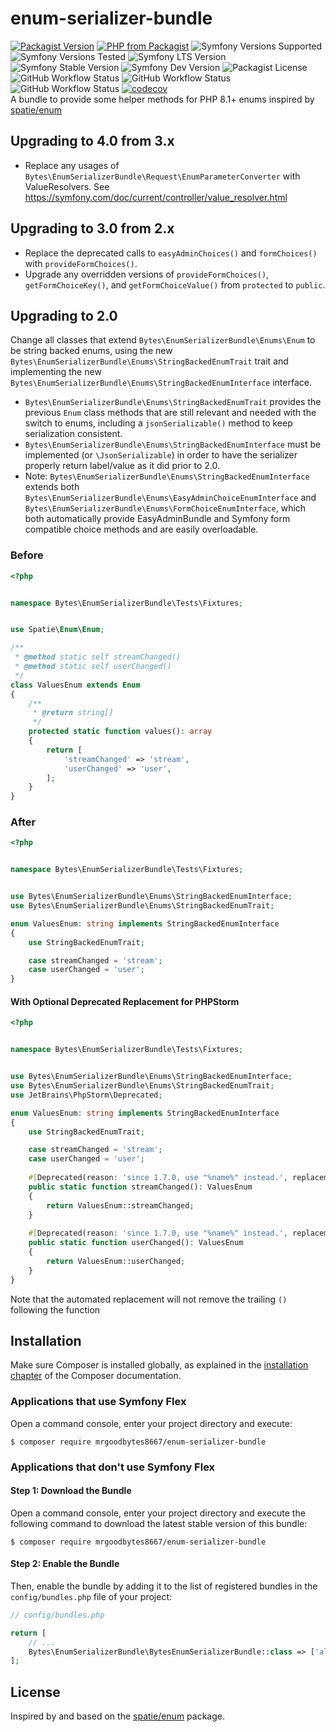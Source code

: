 # enum-serializer-bundle
[![Packagist Version](https://img.shields.io/packagist/v/mrgoodbytes8667/enum-serializer-bundle?logo=packagist&logoColor=FFF&style=flat)](https://packagist.org/packages/mrgoodbytes8667/enum-serializer-bundle)
[![PHP from Packagist](https://img.shields.io/packagist/php-v/mrgoodbytes8667/enum-serializer-bundle?logo=php&logoColor=FFF&style=flat)](https://packagist.org/packages/mrgoodbytes8667/enum-serializer-bundle)
![Symfony Versions Supported](https://img.shields.io/endpoint?url=https%3A%2F%2Fshields.mrgoodbytes.dev%2Fshield%2Fsymfony%2F%255E6.2&logoColor=FFF&style=flat)
![Symfony Versions Tested](https://img.shields.io/endpoint?url=https%3A%2F%2Fshields.mrgoodbytes.dev%2Fshield%2Fsymfony-test%2F%253E%253D6.2%2520%253C7.0&logoColor=FFF&style=flat)
![Symfony LTS Version](https://img.shields.io/endpoint?url=https%3A%2F%2Fshields.mrgoodbytes.dev%2Fshield%2Flts%2F%255E6.2&logoColor=FFF&style=flat)
![Symfony Stable Version](https://img.shields.io/endpoint?url=https%3A%2F%2Fshields.mrgoodbytes.dev%2Fshield%2Fstable%2F%255E6.2&logoColor=FFF&style=flat)
![Symfony Dev Version](https://img.shields.io/endpoint?url=https%3A%2F%2Fshields.mrgoodbytes.dev%2Fshield%2Fdev%2F%255E6.2&logoColor=FFF&style=flat)
![Packagist License](https://img.shields.io/packagist/l/mrgoodbytes8667/enum-serializer-bundle?style=flat)
![GitHub Workflow Status](https://img.shields.io/github/actions/workflow/status/mrgoodbytes8667/enum-serializer-bundle/release.yml?label=stable&logo=github&logoColor=FFF&style=flat)
![GitHub Workflow Status](https://img.shields.io/github/actions/workflow/status/mrgoodbytes8667/enum-serializer-bundle/run-tests.yml?logo=github&logoColor=FFF&style=flat)
![GitHub Workflow Status](https://img.shields.io/github/actions/workflow/status/mrgoodbytes8667/enum-serializer-bundle/run-tests-by-version.yml?logo=github&logoColor=FFF&style=flat)
[![codecov](https://img.shields.io/codecov/c/github/mrgoodbytes8667/enum-serializer-bundle/4.1?logo=codecov&logoColor=FFF&style=flat)](https://codecov.io/gh/mrgoodbytes8667/enum-serializer-bundle)  
A bundle to provide some helper methods for PHP 8.1+ enums inspired by [spatie/enum](https://github.com/spatie/enum)

## Upgrading to 4.0 from 3.x
- Replace any usages of `Bytes\EnumSerializerBundle\Request\EnumParameterConverter` with ValueResolvers. See https://symfony.com/doc/current/controller/value_resolver.html

## Upgrading to 3.0 from 2.x
- Replace the deprecated calls to `easyAdminChoices()` and `formChoices()` with `provideFormChoices()`.
- Upgrade any overridden versions of `provideFormChoices()`, `getFormChoiceKey()`, and `getFormChoiceValue()` from `protected` to `public`.

## Upgrading to 2.0
Change all classes that extend `Bytes\EnumSerializerBundle\Enums\Enum` to be string backed enums, using the new
`Bytes\EnumSerializerBundle\Enums\StringBackedEnumTrait` trait and implementing the new
`Bytes\EnumSerializerBundle\Enums\StringBackedEnumInterface` interface.

- `Bytes\EnumSerializerBundle\Enums\StringBackedEnumTrait` provides the previous `Enum` class methods that are still relevant
and needed with the switch to enums, including a `jsonSerializable()` method to keep serialization consistent.
- `Bytes\EnumSerializerBundle\Enums\StringBackedEnumInterface` must be implemented (or `\JsonSerializable`) in order to have
the serializer properly return label/value as it did prior to 2.0.
- Note: `Bytes\EnumSerializerBundle\Enums\StringBackedEnumInterface` extends both
`Bytes\EnumSerializerBundle\Enums\EasyAdminChoiceEnumInterface` and
`Bytes\EnumSerializerBundle\Enums\FormChoiceEnumInterface`, which both automatically provide EasyAdminBundle and Symfony 
form compatible choice methods and are easily overloadable.

### Before

```php
<?php


namespace Bytes\EnumSerializerBundle\Tests\Fixtures;


use Spatie\Enum\Enum;

/**
 * @method static self streamChanged()
 * @method static self userChanged()
 */
class ValuesEnum extends Enum
{
    /**
     * @return string[]
     */
    protected static function values(): array
    {
        return [
            'streamChanged' => 'stream',
            'userChanged' => 'user',
        ];
    }
}
```

### After

```php
<?php


namespace Bytes\EnumSerializerBundle\Tests\Fixtures;


use Bytes\EnumSerializerBundle\Enums\StringBackedEnumInterface;
use Bytes\EnumSerializerBundle\Enums\StringBackedEnumTrait;

enum ValuesEnum: string implements StringBackedEnumInterface
{
    use StringBackedEnumTrait;

    case streamChanged = 'stream';
    case userChanged = 'user';
}
```

#### With Optional Deprecated Replacement for PHPStorm

```php
<?php


namespace Bytes\EnumSerializerBundle\Tests\Fixtures;


use Bytes\EnumSerializerBundle\Enums\StringBackedEnumInterface;
use Bytes\EnumSerializerBundle\Enums\StringBackedEnumTrait;
use JetBrains\PhpStorm\Deprecated;

enum ValuesEnum: string implements StringBackedEnumInterface
{
    use StringBackedEnumTrait;

    case streamChanged = 'stream';
    case userChanged = 'user';
    
    #[Deprecated(reason: 'since 1.7.0, use "%name%" instead.', replacement: '%class%::%name%')]
    public static function streamChanged(): ValuesEnum
    {
        return ValuesEnum::streamChanged;
    }
    
    #[Deprecated(reason: 'since 1.7.0, use "%name%" instead.', replacement: '%class%::%name%')]
    public static function userChanged(): ValuesEnum
    {
        return ValuesEnum::userChanged;
    }
}
```

Note that the automated replacement will not remove the trailing `()` following the function

## Installation

Make sure Composer is installed globally, as explained in the
[installation chapter](https://getcomposer.org/doc/00-intro.md)
of the Composer documentation.

### Applications that use Symfony Flex

Open a command console, enter your project directory and execute:

```console
$ composer require mrgoodbytes8667/enum-serializer-bundle
```

### Applications that don't use Symfony Flex

#### Step 1: Download the Bundle

Open a command console, enter your project directory and execute the
following command to download the latest stable version of this bundle:

```console
$ composer require mrgoodbytes8667/enum-serializer-bundle
```

#### Step 2: Enable the Bundle

Then, enable the bundle by adding it to the list of registered bundles
in the `config/bundles.php` file of your project:

```php
// config/bundles.php

return [
    // ...
    Bytes\EnumSerializerBundle\BytesEnumSerializerBundle::class => ['all' => true],
];
```

## License
Inspired by and based on the [spatie/enum](https://github.com/spatie/enum) package. 
